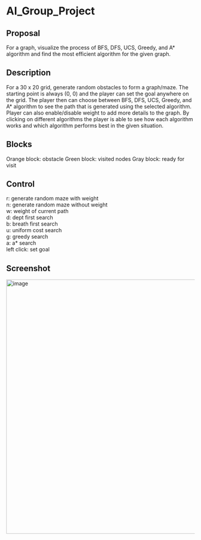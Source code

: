# AI_Group_Project

## Proposal
For a graph, visualize the process of BFS, DFS, UCS, Greedy, and A* algorithm and find the most efficient algorithm for the given graph.

## Description
For a 30 x 20 grid, generate random obstacles to form a graph/maze. The starting point is always (0, 0) and the player can set the goal anywhere on the grid. The player then can choose between BFS, DFS, UCS, Greedy, and A* algorithm to see the path that is generated using the selected algorithm. Player can also enable/disable weight to add more details to the graph. By clicking on different algorithms the player is able to see how each algorithm works and which algorithm performs best in the given situation.

## Blocks
Orange block: obstacle
Green block: visited nodes
Gray block: ready for visit 

## Control
r: generate random maze with weight<br />
n: generate random maze without weight<br />
w: weight of current path<br />
d: dept first search<br />
b: breath first search<br />
u: uniform cost search<br />
g: greedy search<br />
a: a* search<br />
left click: set goal

## Screenshot
<img width="678" alt="image" src="https://user-images.githubusercontent.com/61720063/228260035-435b1b0c-ff7d-42ae-877f-a68e0c30f3bb.png">
